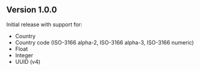 ## Version 1.0.0

Initial release with support for:

- Country
- Country code (ISO-3166 alpha-2, ISO-3166 alpha-3, ISO-3166 numeric)
- Float
- Integer
- UUID (v4)
